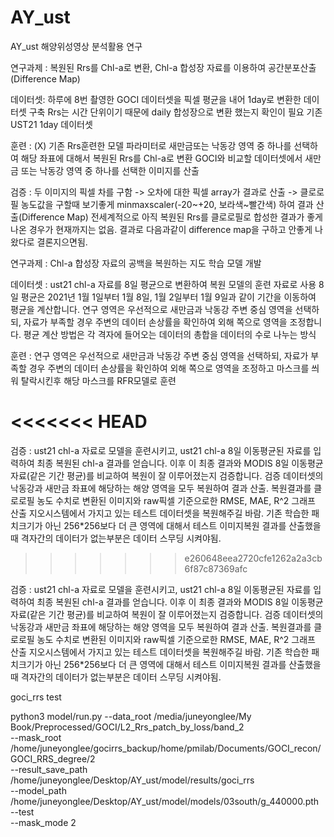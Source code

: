 # AY_ust
AY_ust 해양위성영상 분석활용 연구

연구과제 : 복원된 Rrs를 Chl-a로 변환, Chl-a 합성장 자료를 이용하여 공간분포산출(Difference Map)

데이터셋: 하루에 8번 촬영한 GOCI 데이터셋을 픽셀 평균을 내어 1day로 변환한 데이터셋 구축
    Rrs는 시간 단위이기 때문에 daily 합성장으로 변환 했는지 확인이 필요
    기존 UST21 1day 데이터셋

훈련 : (X) 기존 Rrs훈련한 모델 파라미터로 새만금또는 낙동강 영역 중 하나를 선택하여 해당 좌표에 대해서 복원된 Rrs를 Chl-a로 변환
    GOCI와 비교할 데이터셋에서 새만금 또는 낙동강 영역 중 하나를 선택한 이미지를 산출

검증 : 두 이미지의 픽셀 차를 구함 -> 오차에 대한 픽셀 array가 결과로 산출 -> 클로로필 농도값을 구할때 보기좋게  minmaxscaler(-20~+20, 보라색~빨간색) 하여 결과 산출(Difference Map)
    전세계적으로 아직 복원된 Rrs를 클로로필로 합성한 결과가 좋게 나온 경우가 현재까지는 없음.
    결과로 다음과같이 difference map을 구하고 안좋게 나왔다로 결론지으면됨.



연구과제 : Chl-a 합성장 자료의 공백을 복원하는 지도 학습 모델 개발

데이터셋 : ust21 chl-a 자료를 8일 평균으로 변환하여 복원 모델의 훈련 자료로 사용
8일 평균은 2021년 1월 1일부터 1월 8일, 1월 2일부터 1월 9일과 같이 기간을 이동하여 평균을 계산합니다.
연구 영역은 우선적으로 새만금과 낙동강 주변 중심 영역을 선택하되, 자료가 부족할 경우 주변의 데이터 손상률을 확인하여 외해 쪽으로 영역을 조정합니다.
평균 계산 방법은 각 격자에 들어오는 데이터의 총합을 데이터의 수로 나누는 방식

훈련 : 연구 영역은 우선적으로 새만금과 낙동강 주변 중심 영역을 선택하되, 자료가 부족할 경우 주변의 데이터 손상률을 확인하여 외해 쪽으로 영역을 조정하고 마스크를 씌워 탈락시킨후 해당 마스크를 RFR모델로 훈련

<<<<<<< HEAD
=======

검증 : ust21 chl-a 자료로 모델을 훈련시키고, ust21 chl-a 8일 이동평균된 자료를 입력하여 최종 복원된 chl-a 결과를 얻습니다. 이후 이 최종 결과와 MODIS 8일 이동평균자료(같은 기간 평균)를 비교하여 복원이 잘 이루어졌는지 검증합니다. 검증 데이터셋의 낙동강과 새만금 좌표에 해당하는 해양 영역을 모두 복원하여 결과 산출. 복원결과를 클로로필 농도 수치로 변환된 이미지와 raw픽셀 기준으로한 RMSE, MAE, R^2 그래프 산출
    지오시스템에서 가지고 있는 테스트 데이터셋을 복원해주길 바람. 기존 학습한 패치크기가 아닌 256*256보다 더    큰 영역에 대해서 테스트 이미지복원 결과를 산출했을때 격자간의 데이터가 없는부분은 데이터 스무딩 시켜야됨.

>>>>>>> e260648eea2720cfe1262a2a3cb6f87c87369afc

검증 : ust21 chl-a 자료로 모델을 훈련시키고, ust21 chl-a 8일 이동평균된 자료를 입력하여 최종 복원된 chl-a 결과를 얻습니다. 이후 이 최종 결과와 MODIS 8일 이동평균자료(같은 기간 평균)를 비교하여 복원이 잘 이루어졌는지 검증합니다. 검증 데이터셋의 낙동강과 새만금 좌표에 해당하는 해양 영역을 모두 복원하여 결과 산출. 복원결과를 클로로필 농도 수치로 변환된 이미지와 raw픽셀 기준으로한 RMSE, MAE, R^2 그래프 산출
    지오시스템에서 가지고 있는 테스트 데이터셋을 복원해주길 바람. 기존 학습한 패치크기가 아닌 256*256보다 더    큰 영역에 대해서 테스트 이미지복원 결과를 산출했을때 격자간의 데이터가 없는부분은 데이터 스무딩 시켜야됨.


goci_rrs test 

python3 model/run.py --data_root /media/juneyonglee/My Book/Preprocessed/GOCI/L2_Rrs_patch_by_loss/band_2  \
               --mask_root /home/juneyonglee/gocirrs_backup/home/pmilab/Documents/GOCI_recon/GOCI_RRS_degree/2  \
               --result_save_path /home/juneyonglee/Desktop/AY_ust/model/results/goci_rrs  \
               --model_path /home/juneyonglee/Desktop/AY_ust/model/models/03south/g_440000.pth \
               --test \
               --mask_mode 2